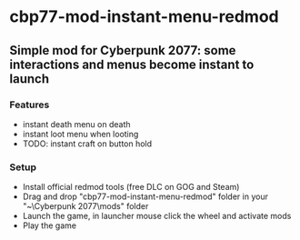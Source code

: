 # cbp77-mod-instant-menu-redmod
## Simple mod for Cyberpunk 2077: some interactions and menus become instant to launch
### Features
- instant death menu on death
- instant loot menu when looting
- TODO: instant craft on button hold

### Setup
- Install official redmod tools (free DLC on GOG and Steam)
- Drag and drop "cbp77-mod-instant-menu-redmod" folder in your "~\Cyberpunk 2077\mods" folder
- Launch the game, in launcher mouse click the wheel and activate mods
- Play the game